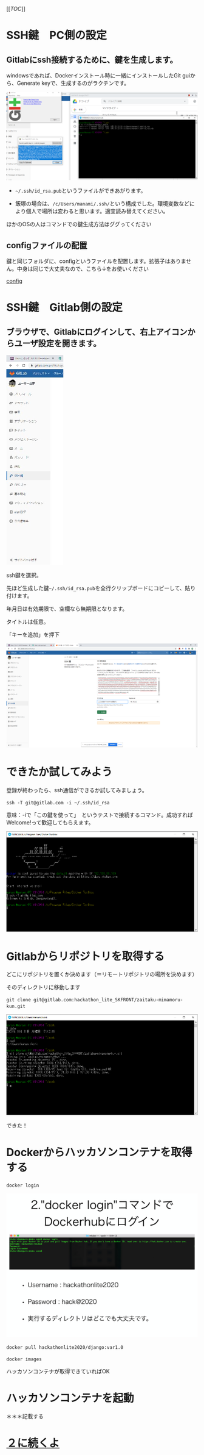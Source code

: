 [[_TOC_]]

# SSH鍵　PC側の設定

## Gitlabにssh接続するために、鍵を生成します。

windowsであれば、Dockerインストール時に一緒にインストールしたGit guiから、Generate keyで、生成するのがラクチンです。

![2020-08-30__1_](uploads/f717d156eb743e88ac83196473dbf7b1/2020-08-30__1_.png)

- `~/.ssh/id_rsa.pub`というファイルができあがります。

- 飯塚の場合は、`/c/Users/manami/.ssh/`という構成でした。環境変数などにより個人で場所は変わると思います。適宜読み替えてください。

ほかのOSの人はコマンドでの鍵生成方法はググってください


## configファイルの配置
鍵と同じフォルダに、configというファイルを配置します。拡張子はありません。中身は同じで大丈夫なので、こちら↓をお使いください

[config](uploads/f4a2ed20aee3e9ff91fa7db53d5a3e81/config)


# SSH鍵　Gitlab側の設定

##  ブラウザで、Gitlabにログインして、右上アイコンからユーザ設定を開きます。

![1598838705093](uploads/02a18d40de8300d4b04e52e1436c7eef/1598838705093.jpg)

ssh鍵を選択。

先ほど生成した鍵`~/.ssh/id_rsa.pub`を全行クリップボードにコピーして、貼り付けます。

年月日は有効期限で、空欄なら無期限となります。

タイトルは任意。

「キーを追加」を押下

![2020-08-30__2_](uploads/1de597f129637ad051b91b08c85dd376/2020-08-30__2_.png)


# できたか試してみよう

登録が終わったら、ssh通信ができるか試してみましょう。

`ssh -T git@gitlab.com -i ~/.ssh/id_rsa`

意味：-iで「この鍵を使って」　というテストで接続するコマンド。成功すればWelcome!って歓迎してもらえます。

![2020-08-31](uploads/f1ccabc424ccbb780439c338abdd43e0/2020-08-31.png)


# Gitlabからリポジトリを取得する

どこにリポジトリを置くか決めます（＝リモートリポジトリの場所を決めます）

そのディレクトリに移動します

`git clone git@gitlab.com:hackathon_lite_SKFRONT/zaitaku-mimamoru-kun.git`

![2020-08-31__1_](uploads/0d6744e22b12ec904e61e6fc7b067166/2020-08-31__1_.png)

できた！


# Dockerからハッカソンコンテナを取得する

`docker login`

![docker開発検証環境構築手順_page-0003](uploads/0ab4e205c5ee6b96020f620e1f90d192/docker開発検証環境構築手順_page-0003.jpg)

`docker pull hackathonlite2020/django:var1.0`

`docker images`

ハッカソンコンテナが取得できていればOK


# ハッカソンコンテナを起動

＊＊＊記載する


# [２に続くよ](https://gitlab.com/hackathon_lite_SKFRONT/sandbox/-/wikis/Git+Docker-%E5%85%A8%E5%93%A1%E5%90%91%E3%81%91/2.%E3%83%AD%E3%83%BC%E3%82%AB%E3%83%AB%E3%83%AA%E3%83%9D%E3%82%B8%E3%83%88%E3%83%AA%E3%81%AE%E6%9B%B4%E6%96%B0%E3%81%8B%E3%82%89Docker%E8%B5%B7%E5%8B%95%E3%81%BE%E3%81%A7)